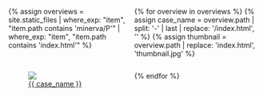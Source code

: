 <div style="display: grid; grid-template-columns: repeat(auto-fit, minmax(250px, 1fr));">

{% assign overviews = site.static_files
    | where_exp: "item", "item.path contains 'minerva/P'"
    | where_exp: "item", "item.path contains 'index.html'"
%}

{% for overview in overviews %}
{% assign case_name = overview.path
    | split: '-'
    | last
    | replace: '/index.html', ''
%}
{% assign thumbnail = overview.path
    | replace: 'index.html', 'thumbnail.jpg'
%}

<figure class="figure-story">
    <a href="{{ overview.path | prepend: site.baseurl }}">
        <img src="{{ site.baseurl }}{{ thumbnail }}">
        <figcaption>{{ case_name }}</figcaption>
    </a>
</figure>

{% endfor %}
</div>